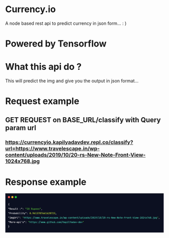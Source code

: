# Currency.io
A node based rest api to predict currency in json form... : )

# Powered by Tensorflow

# What this api do ?
This will predict the img and give you the output in json format...

# Request example

## GET REQUEST on BASE_URL/classify with Query param <b>url<b>

### https://currencyio.kapilyadavdev.repl.co/classify?url=https://www.travelescape.in/wp-content/uploads/2019/10/20-rs-New-Note-Front-View-1024x768.jpg

# Response example

![alt text](https://github.com/KapilYadav-dev/Currency.io/blob/master/ss.png)
